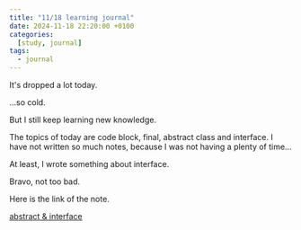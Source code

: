 ```yaml
---
title: "11/18 learning journal"
date: 2024-11-18 22:20:00 +0100
categories:
  [study, journal]
tags: 
  - journal
---
```


It's dropped a lot today.  

...so cold.  

But I still keep learning new knowledge.  

The topics of today are code block, final, abstract class and interface. I have not written so much notes, because I was not having a plenty of time...  

At least, I wrote something about interface.

Bravo, not too bad.

Here is the link of the note.   

[abstract & interface](https://github.com/VeronicaOtherWorld/hanshunping-java/tree/main/chapter10/src/com)
